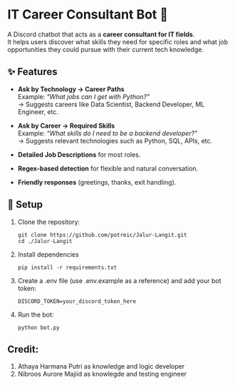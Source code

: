 # IT Career Consultant Bot 🤖

A Discord chatbot that acts as a **career consultant for IT fields**.  
It helps users discover what skills they need for specific roles and what job opportunities they could pursue with their current tech knowledge.  

## ✨ Features
- **Ask by Technology → Career Paths**  
  Example: *"What jobs can I get with Python?"*  
  → Suggests careers like Data Scientist, Backend Developer, ML Engineer, etc.  

- **Ask by Career → Required Skills**  
  Example: *"What skills do I need to be a backend developer?"*  
  → Suggests relevant technologies such as Python, SQL, APIs, etc.  

- **Detailed Job Descriptions** for most roles.  
- **Regex-based detection** for flexible and natural conversation.  
- **Friendly responses** (greetings, thanks, exit handling).  

## 🚀 Setup

1. Clone the repository:
   ```
   git clone https://github.com/potreic/Jalur-Langit.git
   cd ./Jalur-Langit
   ```
2. Install dependencies
   ```
   pip install -r requirements.txt
   ```
3. Create a .env file (use .env.example as a reference) and add your bot token:
   ```
   DISCORD_TOKEN=your_discord_token_here
4. Run the bot:
   ```
   python bot.py
   ```

## Credit:
1. Athaya Harmana Putri as knowledge and logic developer
2. Nibroos Aurore Majiid as knowlegde and testing engineer